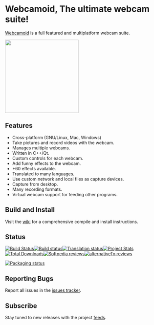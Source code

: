 # Webcamoid, The ultimate webcam suite! #

[Webcamoid](https://webcamoid.github.io/) is a full featured and multiplatform webcam suite.

<a target="_blank" href="https://webcamoid.github.io/"><img src="http://webcamoid.github.io/theme/images/screenshots/Main.png" style="height: 240px;" /></a>

## Features ##

* Cross-platform (GNU/Linux, Mac, Windows)
* Take pictures and record videos with the webcam.
* Manages multiple webcams.
* Written in C++/Qt.
* Custom controls for each webcam.
* Add funny effects to the webcam.
* +60 effects available.
* Translated to many languages.
* Use custom network and local files as capture devices.
* Capture from desktop.
* Many recording formats.
* Virtual webcam support for feeding other programs.

## Build and Install ##

Visit the [wiki](https://github.com/webcamoid/webcamoid/wiki) for a comprehensive compile and install instructions.

## Status ##

[![Build Status](https://travis-ci.org/webcamoid/webcamoid.svg?branch=master)](https://travis-ci.org/webcamoid/webcamoid)[![Build status](https://ci.appveyor.com/api/projects/status/hrgbf3qe52ysr8gl?svg=true)](https://ci.appveyor.com/project/hipersayanX/webcamoid)[![Translation status](https://hosted.weblate.org/widgets/webcamoid/-/svg-badge.svg)](https://hosted.weblate.org/engage/webcamoid/?utm_source=widget)[![Project Stats](https://www.openhub.net/p/Webcamoid/widgets/project_thin_badge.gif)](https://www.openhub.net/p/Webcamoid)[![Total Downloads](https://img.shields.io/github/downloads/webcamoid/webcamoid/total.svg)](https://github.com/webcamoid/webcamoid/releases)[![Softpedia reviews](https://img.shields.io/badge/review-Softpedia-ff69b4.svg)](http://www.softpedia.com/get/Internet/WebCam/Webcamoid.shtml)[![alternativeTo reviews](https://img.shields.io/badge/review-alternativeTo-ff69b4.svg)](https://alternativeto.net/software/webcamoid/)

[![Packaging status](https://repology.org/badge/vertical-allrepos/webcamoid.svg)](https://repology.org/metapackage/webcamoid)

## Reporting Bugs ##

Report all issues in the [issues tracker](http://github.com/webcamoid/webcamoid/issues).

## Subscribe ##

Stay tuned to new releases with the project [feeds](https://github.com/webcamoid/webcamoid/releases.atom).
